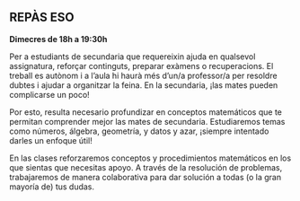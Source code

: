 ## REPÀS ESO


**Dimecres de 18h a 19:30h**

Per a estudiants de secundaria que requereixin ajuda en qualsevol assignatura, reforçar continguts, preparar exàmens o recuperacions. El treball es autònom i a l’aula hi haurà més d’un/a professor/a per resoldre dubtes i ajudar a organitzar la feina.
En la secundaria, ¡las mates pueden complicarse un poco! 

Por esto, resulta necesario profundizar en conceptos matemáticos que te permitan comprender mejor las mates de secundaria. Estudiaremos temas como números, álgebra, geometría, y datos y azar, ¡siempre intentado darles un enfoque útil! 

En las clases reforzaremos conceptos y procedimientos matemáticos en los que sientas que necesitas apoyo. A través de la resolución de problemas, trabajaremos de manera colaborativa para dar solución a todas (o la gran mayoría de) tus dudas.
